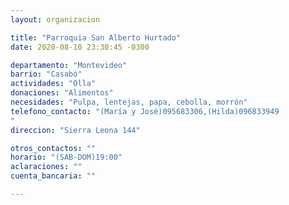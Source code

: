 ```yaml
---
layout: organizacion

title: "Parroquia San Alberto Hurtado"
date: 2020-08-10 23:30:45 -0300

departamento: "Montevideo"
barrio: "Casabó"
actividades: "Olla"
donaciones: "Alimentos"
necesidades: "Pulpa, lentejas, papa, cebolla, morrón"
telefono_contacto: "(María y José)095683306,(Hilda)096833949
"
direccion: "Sierra Leona 144"

otros_contactos: ""
horario: "(SAB-DOM)19:00"
aclaraciones: ""
cuenta_bancaria: ""

---
```

